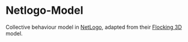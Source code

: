 # Netlogo-Model
Collective behaviour model in [NetLogo][netlogo], adapted from their [Flocking 3D][flock] model.




[netlogo]: https://ccl.northwestern.edu/netlogo/
[flock]: http://ccl.northwestern.edu/netlogo/models/Flocking3D
